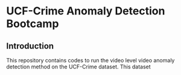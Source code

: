 # UCF-Crime Anomaly Detection Bootcamp

## Introduction
This repository contains codes to run the video level video anomaly detection method on the UCF-Crime dataset. This dataset